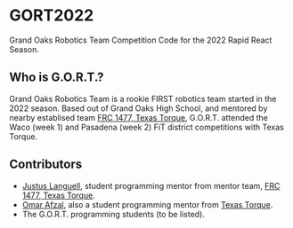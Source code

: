 # GORT2022

Grand Oaks Robotics Team Competition Code for the 2022 Rapid React Season.

## Who is G.O.R.T.?

Grand Oaks Robotics Team is a rookie FIRST robotics team started in the 2022 season. Based out of Grand Oaks High School, and mentored by nearby establised team [FRC 1477, Texas Torque](https://github.com/texastorque/), G.O.R.T. attended the Waco (week 1) and Pasadena (week 2) FiT district competitions with Texas Torque.

## Contributors 

- [Justus Languell](https://github.com/juicestus/), student programming mentor from mentor team, [FRC 1477, Texas Torque](https://github.com/texastorque/).
- [Omar Afzal](https://github.com/0mara/), also a student programming mentor from [Texas Torque](https://github.com/texastorque/).
- The G.O.R.T. programming students (to be listed).

